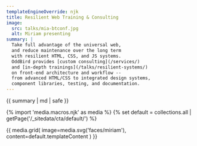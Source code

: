 ```yaml
---
templateEngineOverride: njk
title: Resilient Web Training & Consulting
image:
  src: talks/mia-btconf.jpg
  alt: Miriam presenting
summary: |
  Take full advantage of the universal web,
  and reduce maintenance over the long term
  with resilient HTML, CSS, and JS systems.
  OddBird provides [custom consulting](/services/)
  and [in-depth trainings](/talks/resilient-systems/)
  on front-end architecture and workflow --
  from advanced HTML/CSS to integrated design systems,
  component libraries, testing, and documentation.
---
```


{{ summary | md | safe }}

{% import 'media.macros.njk' as media %}
{% set default = collections.all | getPage('/_sitedata/cta/default/') %}

{{ media.grid(
  image=media.svg('faces/miriam'),
  content=default.templateContent
) }}
